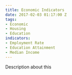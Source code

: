 ```yaml
---
title: Economic Indicators
date: 2017-02-03 01:17:00 Z
tags:
- Economic
- Housing
- Education
indicators:
- Employment Rate
- Education Attainment
- Median Income
---
```


Description about this